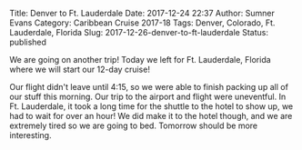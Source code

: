 Title: Denver to Ft. Lauderdale
Date: 2017-12-24 22:37
Author: Sumner Evans
Category: Caribbean Cruise 2017-18
Tags: Denver, Colorado, Ft. Lauderdale, Florida
Slug: 2017-12-26-denver-to-ft-lauderdale
Status: published

We are going on another trip! Today we left for Ft. Lauderdale, Florida where we
will start our 12-day cruise!

Our flight didn't leave until 4:15, so we were able to finish packing up all of
our stuff this morning. Our trip to the airport and flight were uneventful. In
Ft. Lauderdale, it took a long time for the shuttle to the hotel to show up, we
had to wait for over an hour! We did make it to the hotel though, and we are
extremely tired so we are going to bed. Tomorrow should be more interesting.
